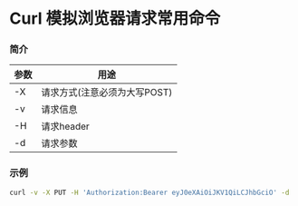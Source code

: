 # Curl 模拟浏览器请求常用命令

### 简介

参数	| 用途
---|---|
-X | 请求方式(注意必须为大写POST)
-v | 请求信息
-H | 请求header
-d | 请求参数

### 示例

```bash
curl -v -X PUT -H 'Authorization:Bearer eyJ0eXAiOiJKV1QiLCJhbGciO' -d 'age=18&cupSize=A' http://127.0.0.1/api/v1/userInfo
```
